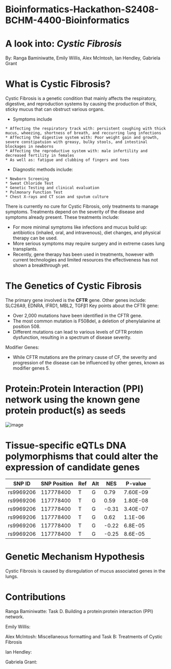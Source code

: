 # Bioinformatics-Hackathon-S2408-BCHM-4400-Bioinformatics

# A look into: _**Cystic Fibrosis**_
By: Ranga Baminiwatte, Emily Willis, Alex McIntosh, Ian Hendley, Gabriela Grant

# What is Cystic Fibrosis?
Cystic Fibrosis is a genetic condition that mainly affects the respiratory, digestive, and reproduction systems by causing the production of thick, sticky mucus that can obstruct various organs.
* Symptoms include 
```
* Affecting the respiratory track with: persistent coughing with thick mucus, wheezing, shortness of breath, and reccurring lung infections
* Affecting the digestive system with: Poor weight gain and growth, severe constipatuion with greasy, bulky stools, and intestinal blockages in newborns
* Affecting the reproductive system with: male infertility and decreased fertility in females
* As well as: fatigue and clubbing of fingers and toes
```
* Diagnostic methods include: 
```
* Newborn Screening
* Sweat Chloride Test
* Genetic Testing and clinical evaluation
* Pulmonary Function Test
* Chest X-rays and CT scan and sputum culture
```
There is currently no cure for Cystic Fibrosis, only treatments to manage symptoms. Treatments depend on the severity of the disease and symptoms already present.
These treatments include:
* For more minimal symptoms like infections and mucus build up: antibiotics (inhaled, oral, and intravenous), diet changes, and physical therapy can be used. 
* More serious symptoms may require surgery and in extreme cases lung transplants.
* Recently, gene therapy has been used in treatments, however with current technologies and limited resources the effectiveness has not shown a breakthrough yet.

# The Genetics of Cystic Fibrosis
The primary gene involved is the **CFTR** gene. Other genes include: SLC26A9, EDNRA, IFRD1, MBL2, TGFβ1
Key points about the CFTR gene:
* Over 2,000 mutations have been identified in the CFTR gene.
* The most common mutation is F508del, a deletion of phenylalanine at position 508.
* Different mutations can lead to various levels of CFTR protein dysfunction, resulting in a spectrum of disease severity.

Modifier Genes:
* While CFTR mutations are the primary cause of CF, the severity and progression of the disease can be influenced by other genes, known as modifier genes 5.

# Protein:Protein Interaction (PPI) network using the known gene protein product(s) as seeds

![image](https://github.com/user-attachments/assets/fd276574-67a5-4bf1-b8f3-e31a108eea5f)


# Tissue-specific eQTLs DNA polymorphisms that could alter the expression of candidate genes

| SNP ID  | SNP Position | Ref | 	Alt | NES | P-value |
| ------------- | ------------- | ------------- | ------------- | ------------- | ------------- |
| rs9969206  | 117778400  | T  | G  | 0.79  | 7.60E-09  |
| rs9969206  | 117778400  | T  | G  | 0.59  | 1.80E-08  |
| rs9969206  | 117778400  | T  | G  | -0.31  | 3.40E-07  |
| rs9969206  | 117778400  | T  | G  | 0.62  | 1.1E-06  |
| rs9969206  | 117778400  | T  | G  | -0.22  | 6.8E-05  |
| rs9969206  | 117778400  | T  | G  | -0.25  | 8.6E-05  |

# Genetic Mechanism Hypothesis
Cystic Fibrosis is caused by disregulation of mucus associated genes in the lungs.

# Contributions
Ranga Baminiwatte: Task D. Building a protein:protein interaction (PPI) network.

Emily Willis: 

Alex McIntosh: Miscellaneous formatting and Task B: Treatments of Cystic Fibrosis

Ian Hendley: 

Gabriela Grant:
